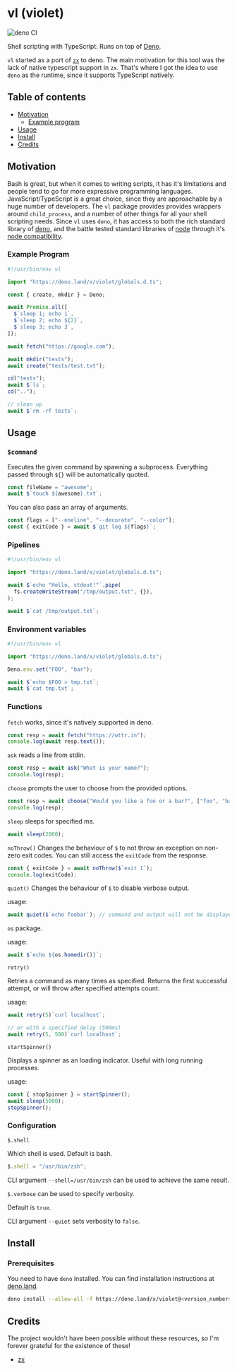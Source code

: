 # vl (violet)

![deno CI](https://github.com/japiirainen/vl/actions/workflows/deno.yml/badge.svg)

Shell scripting with TypeScript. Runs on top of [Deno](https://deno.land).

`vl` started as a port of [`zx`](https://github.com/google/zx) to deno. The main
motivation for this tool was the lack of native typescript support in `zx`.
That's where I got the idea to use `deno` as the runtime, since it supports
TypeScript natively.

## Table of contents

- [Motivation](#motivation)
  - [Example program](#example-program)
- [Usage](#usage)
- [Install](#install)
- [Credits](#credits)

## Motivation

Bash is great, but when it comes to writing scripts, it has it's limitations and
people tend to go for more expressive programming languages.
JavaScript/TypeScript is a great choice, since they are approachable by a huge
number of developers. The `vl` package provides provides wrappers around
`child_process`, and a number of other things for all your shell scripting
needs. Since `vl` uses `deno`, it has access to both the rich standard library
of [deno](https://github.com/denoland/deno_std), and the battle tested standard
libraries of [node](https://nodejs.dev) through it's
[node compatibility](https://github.com/denoland/deno_std/tree/main/node).

### Example Program

```ts
#!/usr/bin/env vl

import "https://deno.land/x/violet/globals.d.ts";

const { create, mkdir } = Deno;

await Promise.all([
  $`sleep 1; echo 1`,
  $`sleep 2; echo ${2}`,
  $`sleep 3; echo 3`,
]);

await fetch("https://google.com");

await mkdir("tests");
await create("tests/test.txt");

cd("tests");
await $`ls`;
cd("..");

// clean up
await $`rm -rf tests`;
```

## Usage

### `$command`

Executes the given command by spawning a subprocess. Everything passed through
`${}` will be automatically quoted.

```ts
const fileName = "awesome";
await $`touch ${awesome}.txt`;
```

You can also pass an array of arguments.

```ts
const flags = ["--oneline", "--decorate", "--color"];
const { exitCode } = await $`git log ${flags}`;
```

### Pipelines

```ts
#!/usr/bin/env vl

import "https://deno.land/x/violet/globals.d.ts";

await $`echo "Hello, stdout!"`.pipe(
  fs.createWriteStream("/tmp/output.txt", {}),
);

await $`cat /tmp/output.txt`;
```

### Environment variables

```ts
#!/usr/bin/env vl

import "https://deno.land/x/violet/globals.d.ts";

Deno.env.set("FOO", "bar");

await $`echo $FOO > tmp.txt`;
await $`cat tmp.txt`;
```

### Functions

`fetch` works, since it's natively supported in deno.

```ts
const resp = await fetch("https://wttr.in");
console.log(await resp.text());
```

`ask` reads a line from stdin.

```ts
const resp = await ask("What is your name?");
console.log(resp);
```

`choose` prompts the user to choose from the provided options.

```ts
const resp = await choose("Would you like a foo or a bar?", ["foo", "bar"]);
console.log(resp);
```

`sleep` sleeps for specified ms.

```ts
await sleep(2000);
```

`noThrow()` Changes the behaviour of `$` to not throw an exception on non-zero
exit codes. You can still access the `exitCode` from the response.

```ts
const { exitCode } = await noThrow($`exit 1`);
console.log(exitCode);
```

`quiet()` Changes the behaviour of `$` to disable verbose output.

usage:

```ts
await quiet($`echo foobar`); // command and output will not be displayed.
```

`os` package.

usage:

```ts
await $`echo ${os.homedir()}`;
```

`retry()`

Retries a command as many times as specified. Returns the first successful
attempt, or will throw after specified attempts count.

usage:

```ts
await retry(5)`curl localhost`;

// or with a specified delay (500ms)
await retry(5, 500)`curl localhost`;
```

`startSpinner()`

Displays a spinner as an loading indicator. Useful with long running processes.

usage:

```ts
const { stopSpinner } = startSpinner();
await sleep(5000);
stopSpinner();
```

### Configuration

`$.shell`

Which shell is used. Default is bash.

```ts
$.shell = "/usr/bin/zsh";
```

CLI argument `--shell=/usr/bin/zsh` can be used to achieve the same result.

`$.verbose` can be used to specify verbosity.

Default is `true`.

CLI argument `--quiet` sets verbosity to `false`.

## Install

### Prerequisites

You need to have `deno` installed. You can find installation instructions at
[deno.land](https://deno.land/).

```sh
deno install --allow-all -f https://deno.land/x/violet@<version_number>/vl.ts
```

## Credits

The project wouldn't have been possible without these resources, so I'm forever
grateful for the existence of these!

- [zx](https://github.com/google/zx)

